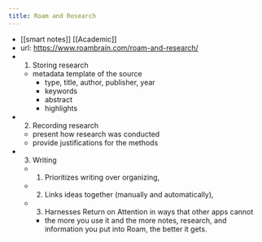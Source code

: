 ```yaml
---
title: Roam and Research
---
```


- [[smart notes]] [[Academic]]
- url: https://www.roambrain.com/roam-and-research/
- 1. Storing research
    - metadata template of the source
        - type, title, author, publisher, year
        - keywords
        - abstract
        - highlights
- 2. Recording research
    - present how research was conducted
    - provide justifications for the methods
- 3. Writing
    - 1. Prioritizes writing over organizing,
    - 2. Links ideas together (manually and automatically),
    - 3. Harnesses Return on Attention in ways that other apps cannot
        - the more you use it and the more notes, research, and information you put into Roam, the better it gets.